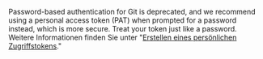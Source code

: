 Password-based authentication for Git is deprecated, and we recommend using a personal access token (PAT) when prompted for a password instead, which is more secure. Treat your token just like a password. Weitere Informationen finden Sie unter "[Erstellen eines persönlichen Zugriffstokens](/github/authenticating-to-github/creating-a-personal-access-token)."